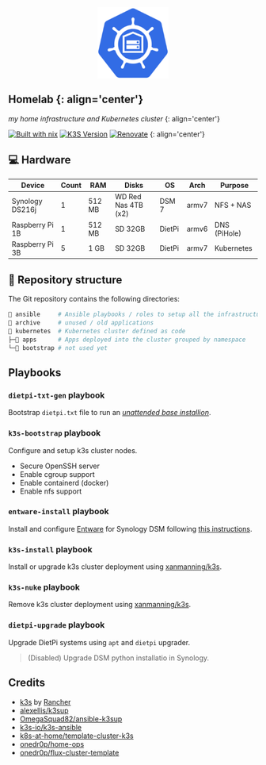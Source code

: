 <div align="center">
<img src=img/logo.png align="center" width="144px" height="144px"/>
</div>

## Homelab {: align='center'}
_my home infrastructure and Kubernetes cluster_
{: align='center'}

[![Built with nix][NIX-badge]][NIX-link]
[![K3S Version][K3S-badge]][K3S-link]
[![Renovate][renovate-badge]][renovate-link]
{: align='center'}


  [NIX-badge]: https://img.shields.io/badge/nix-blue.svg?logo=nixos&labelColor=73C3D5&style=for-the-badge
  [NIX-link]: https://builtwithnix.org
  [K3S-badge]: https://img.shields.io/badge/v1.29-blue?&logo=k3s&logoColor=white&style=for-the-badge
  [K3S-link]: https://k3s.io
  [renovate-badge]: https://img.shields.io/badge/passing-blue?logo=renovatebot&style=for-the-badge
  [renovate-link]: https://developer.mend.io/[platform]/JesusMtnez/homelab

## 💻 Hardware

| Device           | Count | RAM    | Disks               | OS     | Arch  | Purpose      |
| ---------------- | ----- | ------ | ------------------- | ------ | ----- | ------------ |
| Synology DS216j  | 1     | 512 MB | WD Red Nas 4TB (x2) | DSM 7  | armv7 | NFS + NAS    |
| Raspberry Pi 1B  | 1     | 512 MB | SD 32GB             | DietPi | armv6 | DNS (PiHole) |
| Raspberry Pi 3B  | 5     | 1 GB   | SD 32GB             | DietPi | armv7 | Kubernetes   |

## 📂 Repository structure

The Git repository contains the following directories:

```sh
📁 ansible     # Ansible playbooks / roles to setup all the infrastructure
📁 archive     # unused / old applications
📁 kubernetes  # Kubernetes cluster defined as code
├─📁 apps      # Apps deployed into the cluster grouped by namespace
└─📁 bootstrap # not used yet
```

## Playbooks

### `dietpi-txt-gen` playbook

Bootstrap `dietpi.txt` file to run an [_unattended base installion_][dietpi-unattended].

  [dietpi-unattended]: https://dietpi.com/docs/usage/#how-to-do-an-automatic-base-installation-at-first-boot-dietpi-automation

### `k3s-bootstrap` playbook

Configure and setup k3s cluster nodes.

- Secure OpenSSH server
- Enable cgroup support
- Enable containerd (docker)
- Enable nfs support

### `entware-install` playbook

Install and configure [Entware][entware] for Synology DSM following [this instructions][entware-dsm].

  [entware]: https://github.com/Entware/Entware/
  [entware-dsm]: https://github.com/Entware/Entware/wiki/Install-on-Synology-NAS

### `k3s-install` playbook

Install or upgrade k3s cluster deployment using [xanmanning/k3s][xanmanning/k3s].

  [xanmanning/k3s]: https://galaxy.ansible.com/ui/standalone/roles/xanmanning/k3s/

### `k3s-nuke` playbook

Remove k3s cluster deployment using [xanmanning/k3s][xanmanning/k3s].

  [xanmanning/k3s]: https://galaxy.ansible.com/ui/standalone/roles/xanmanning/k3s/

### `dietpi-upgrade` playbook

Upgrade DietPi systems using `apt` and `dietpi` upgrader.

> (Disabled) Upgrade DSM python installatio in Synology.

## Credits

- [k3s](https://k3s.io) by [Rancher](https://rancher.com/)
- [alexellis/k3sup](https://github.com/alexellis/k3sup)
- [OmegaSquad82/ansible-k3sup](https://github.com/OmegaSquad82/ansible-k3sup)
- [k3s-io/k3s-ansible](https://github.com/k3s-io/k3s-ansible)
- [k8s-at-home/template-cluster-k3s](https://github.com/k8s-at-home/template-cluster-k3s/)
- [onedr0p/home-ops](https://github.com/onedr0p/home-ops)
- [onedr0p/flux-cluster-template](https://github.com/onedr0p/flux-cluster-template)

